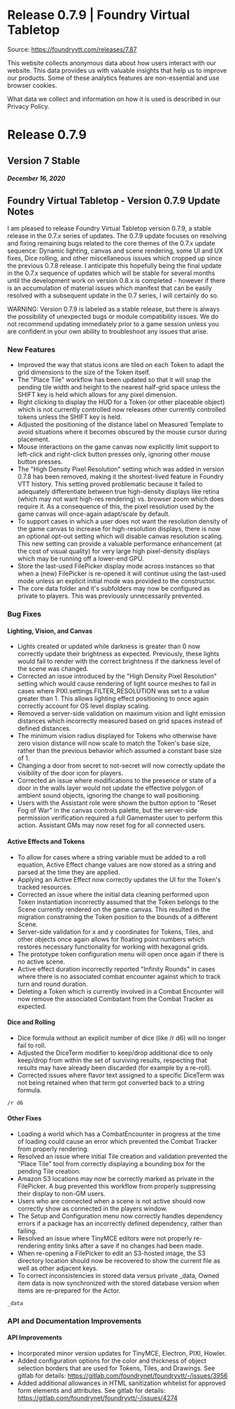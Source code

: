 # Release 0.7.9 | Foundry Virtual Tabletop

Source: https://foundryvtt.com/releases/7.87

This website collects anonymous data about how users interact with our website. This data provides us with 
        valuable insights that help us to improve our products. Some of these analytics features are non-essential 
        and use browser cookies.

What data we collect and information on how it is used is described in our 
        Privacy Policy.


# Release 0.7.9


## Version 7 Stable


##### December 16, 2020


## Foundry Virtual Tabletop - Version 0.7.9 Update Notes

I am pleased to release Foundry Virtual Tabletop version 0.7.9, a stable release in the 0.7.x series of updates. The 0.7.9 update focuses on resolving and fixing remaining bugs related to the core themes of the 0.7.x update sequence: Dynamic lighting, canvas and scene rendering, some UI and UX fixes, Dice rolling, and other miscellaneous issues which cropped up since the previous 0.7.8 release. I anticipate this hopefully being the final update in the 0.7.x sequence of updates which will be stable for several months until the development work on version 0.8.x is completed - however if there is an accumulation of material issues which manifest that can be easily resolved with a subsequent update in the 0.7 series, I will certainly do so.

WARNING: Version 0.7.9 is labeled as a stable release, but there is always the possibility of unexpected bugs or module compatibility issues. We do not recommend updating immediately prior to a game session unless you are confident in your own ability to troubleshoot any issues that arise.


### New Features

- Improved the way that status icons are tiled on each Token to adapt the grid dimensions to the size of the Token itself.
- The "Place Tile" workflow has been updated so that it will snap the pending tile width and height to the nearest half-grid space unless the SHIFT key is held which allows for any pixel dimension.
- Right clicking to display the HUD for a Token (or other placeable object) which is not currently controlled now releases other currently controlled tokens unless the SHIFT key is held.
- Adjusted the positioning of the distance label on Measured Template to avoid situations where it becomes obscured by the mouse cursor during placement.
- Mouse interactions on the game canvas now explicitly limit support to left-click and right-click button presses only, ignoring other mouse button presses.
- The "High Density Pixel Resolution" setting which was added in version 0.7.8 has been removed, making it the shortest-lived feature in Foundry VTT history. This setting proved problematic because it failed to adequately differentiate between true high-density displays like retina (which may not want high-res rendering) vs. browser zoom which does require it. As a consequence of this, the pixel resolution used by the game canvas will once-again adapt/scale by default.
- To support cases in which a user does not want the resolution density of the game canvas to increase for high-resolution displays, there is now an optional opt-out setting which will disable canvas resolution scaling. This new setting can provide a valuable performance enhancement (at the cost of visual quality) for very large high pixel-density displays which may be running off a lower-end GPU.
- Store the last-used FilePicker display mode across instances so that when a (new) FilePicker is re-opened it will continue using the last-used mode unless an explicit initial mode was provided to the constructor.
- The core data folder and it's subfolders may now be configured as private to players. This was previously unnecessarily prevented.


### Bug Fixes


#### Lighting, Vision, and Canvas

- Lights created or updated while darkness is greater than 0 now correctly update their brightness as expected. Previously, these lights would fail to render with the correct brightness if the darkness level of the scene was changed.
- Corrected an issue introduced by the "High Density Pixel Resolution" setting which would cause rendering of light source meshes to fail in cases where PIXI.settings.FILTER_RESOLUTION was set to a value greater than 1. This allows lighting effect positioning to once again correctly account for OS level display scaling.
- Removed a server-side validation on maximum vision and light emission distances which incorrectly measured based on grid spaces instead of defined distances.
- The minimum vision radius displayed for Tokens who otherwise have zero vision distance will now scale to match the Token's base size, rather than the previous behavior which assumed a constant base size of 1.
- Changing a door from secret to not-secret will now correctly update the visibility of the door icon for players.
- Corrected an issue where modifications to the presence or state of a door in the walls layer would not update the effective polygon of ambient sound objects, ignoring the change to wall positioning.
- Users with the Assistant role were shown the button option to "Reset Fog of War" in the canvas controls palette, but the server-side permission verification required a full Gamemaster user to perform this action. Assistant GMs may now reset fog for all connected users.


#### Active Effects and Tokens

- To allow for cases where a string variable must be added to a roll equation, Active Effect change values are now stored as a string and parsed at the time they are applied.
- Applying an Active Effect now correctly updates the UI for the Token's tracked resources.
- Corrected an issue where the initial data cleaning performed upon Token instantiation incorrectly assumed that the Token belongs to the Scene currently rendered on the game canvas. This resulted in the migration constraining the Token position to the bounds of a different Scene.
- Server-side validation for x and y coordinates for Tokens, Tiles, and other objects once again allows for floating point numbers which restores necessary functionality for working with hexagonal grids.
- The prototype token configuration menu will open once again if there is no active scene.
- Active effect duration incorrectly reported "Infinity Rounds" in cases where there is no associated combat encounter against which to track turn and round duration.
- Deleting a Token which is currently involved in a Combat Encounter will now remove the associated Combatant from the Combat Tracker as expected.


#### Dice and Rolling

- Dice formula without an explicit number of dice (like /r d6) will no longer fail to roll.
- Adjusted the DiceTerm modifier to keep/drop additional dice to only keep/drop from within the set of surviving results, respecting that results may have already been discarded (for example by a re-roll).
- Corrected issues where flavor text assigned to a specific DiceTerm was not being retained when that term got converted back to a string formula.

`/r d6`
#### Other Fixes

- Loading a world which has a CombatEncounter in progress at the time of loading could cause an error which prevented the Combat Tracker from properly rendering.
- Resolved an issue where initial Tile creation and validation prevented the "Place Tile" tool from correctly displaying a bounding box for the pending Tile creation.
- Amazon S3 locations may now be correctly marked as private in the FilePicker. A bug prevented this workflow from properly suppressing their display to non-GM users.
- Users who are connected when a scene is not active should now correctly show as connected in the players window.
- The Setup and Configuration menu now correctly handles dependency errors if a package has an incorrectly defined dependency, rather than failing.
- Resolved an issue where TinyMCE editors were not properly re-rendering entity links after a save if no changes had been made.
- When re-opening a FilePicker to edit an S3-hosted image, the S3 directory location should now be recovered to show the current file as well as other adjacent keys.
- To correct inconsistencies in stored data versus private _data, Owned item data is now synchronized with the stored database version when items are re-prepared for the Actor.

`_data`
### API and Documentation Improvements


#### API Improvements

- Incorporated minor version updates for TinyMCE, Electron, PIXI, Howler.
- Added configuration options for the color and thickness of object selection borders that are used for Tokens, Tiles, and Drawings. See gitlab for details: https://gitlab.com/foundrynet/foundryvtt/-/issues/3956
- Added additional allowances in HTML sanitization whitelist for approved form elements and attributes. See gitlab for details: https://gitlab.com/foundrynet/foundryvtt/-/issues/4274

